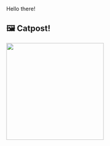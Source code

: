 Hello there!



## 🖼️ Catpost!

<sub>
    <img src="https://cdn2.thecatapi.com/images/11g.jpg" height="256">
</sub>

